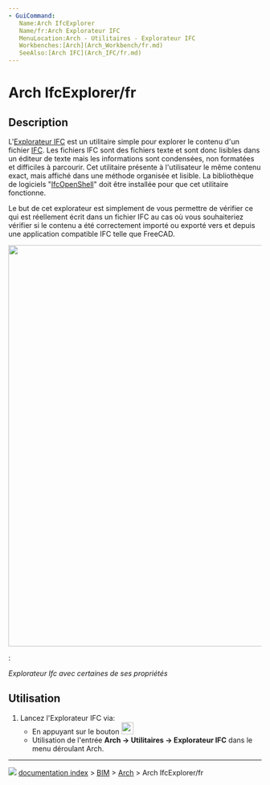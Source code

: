 ```yaml
---
- GuiCommand:
   Name:Arch IfcExplorer
   Name/fr:Arch Explorateur IFC
   MenuLocation:Arch - Utilitaires - Explorateur IFC
   Workbenches:[Arch](Arch_Workbench/fr.md)
   SeeAlso:[Arch IFC](Arch_IFC/fr.md)
---
```


# Arch IfcExplorer/fr

## Description

L\'[Explorateur IFC](Arch_IfcExplorer/fr.md) est un utilitaire simple pour explorer le contenu d\'un fichier [IFC](Arch_IFC/fr.md). Les fichiers IFC sont des fichiers texte et sont donc lisibles dans un éditeur de texte mais les informations sont condensées, non formatées et difficiles à parcourir. Cet utilitaire présente à l\'utilisateur le même contenu exact, mais affiché dans une méthode organisée et lisible. La bibliothèque de logiciels \"[IfcOpenShell](IfcOpenShell/fr.md)\" doit être installée pour que cet utilitaire fonctionne.

Le but de cet explorateur est simplement de vous permettre de vérifier ce qui est réellement écrit dans un fichier IFC au cas où vous souhaiteriez vérifier si le contenu a été correctement importé ou exporté vers et depuis une application compatible IFC telle que FreeCAD.

<img alt="" src=images/Arch_IfcExplorer_example.jpg  style="width:800px;">

:   
    
*Explorateur Ifc avec certaines de ses propriétés*
    

## Utilisation

1.  Lancez l\'Explorateur IFC via:
    -   En appuyant sur le bouton <img alt="" src=images/Arch_IfcExplorer.svg  style="width:24px;">
    -   Utilisation de l\'entrée **Arch → Utilitaires → Explorateur IFC** dans le menu déroulant Arch.



---
![](images/Button_right.svg) [documentation index](../README.md) > [BIM](Category_BIM.md) > [Arch](Arch_Workbench.md) > Arch IfcExplorer/fr
